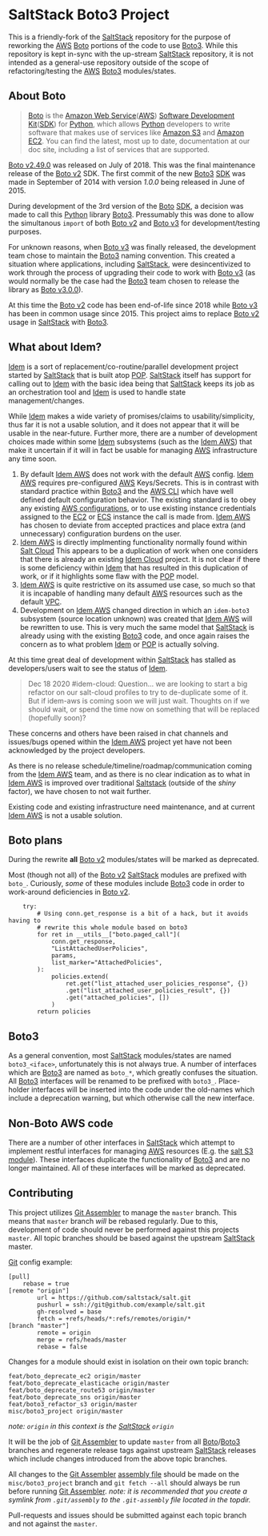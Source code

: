  SaltStack Boto3 Project
=======================

This is a friendly-fork of the [SaltStack][] repository for the purpose of
reworking the [AWS][] [Boto][] portions of the code to use [Boto3][].  While
this repository is kept in-sync with the up-stream [SaltStack][] repository, it
is not intended as a general-use repository outside of the scope of
refactoring/testing the [AWS][] [Boto3][] modules/states.

About Boto
----------

> [Boto][] is the [Amazon Web Service][AWS]([AWS][])
> [Software Development Kit][SDK]([SDK][]) for [Python][], which allows [Python][]
> developers to write software that makes use of services like [Amazon S3][S3]
> and [Amazon EC2][EC2]. You can find the latest, most up to date,
> documentation at our doc site, including a list of services that are
> supported.

[Boto v2.49.0][Boto] was released on July of 2018.  This was the final
maintenance release of the [Boto v2][Boto] SDK.  The first commit of the new
[Boto3][] [SDK][] was made in September of 2014 with version _1.0.0_ being
released in June of 2015.

During development of the 3rd version of the [Boto][] [SDK][], a decision was
made to call this [Python][] library [Boto3][]. Pressumably this was done to
allow the simultanous `import` of both [Boto v2][Boto] and [Boto v3][Boto3] for
development/testing purposes.

For unknown reasons, when [Boto v3][Boto3] was finally released, the
development team chose to maintain the [Boto3][] naming convention. This
created a situation where applications, including [SaltStack][], were
desincentivized to work through the process of upgrading their code to work
with [Boto v3][Boto3] (as would normally be the case had the [Boto3][] team
chosen to release the library as [Boto v3.0.0][Boto3]).

At this time the [Boto v2][Boto] code has been end-of-life since 2018 while
[Boto v3][Boto3] has been in common usage since 2015. This project aims to
replace [Boto v2][Boto] usage in [SaltStack][] with [Boto3][].

What about Idem?
----------------

[Idem][] is a sort of replacement/co-routine/parallel development project
started by [SaltStack][] that is built atop [POP][]. [SaltStack][] itself has
support for calling out to [Idem][] with the basic idea being that
[SaltStack][] keeps its job as an orchestration tool and [Idem][] is used to
handle state management/changes.

While [Idem][] makes a wide variety of promises/claims to usability/simplicity,
thus far it is not a usable solution, and it does not appear that it will be
usable in the near-future. Further more, there are a number of development
choices made within some [Idem][] subsystems (such as the [Idem AWS][]) that
make it uncertain if it will in fact be usable for managing [AWS][]
infrastructure any time soon.

1. By default [Idem AWS][] does not work with the default [AWS][] config.
   [Idem AWS][] requires pre-configured [AWS][] Keys/Secrets.  This is in
   contrast with standard practice within [Boto3][] and the
   [AWS CLI](https://docs.aws.amazon.com/cli/latest/reference/) which have well
   defined default configuration behavior.  The existing standard is to obey
   any existing
   [AWS configurations](https://docs.aws.amazon.com/cli/latest/userguide/cli-configure-files.html),
   or to use existing instance credentials assigned to the [EC2][] or [ECS][]
   instance the call is made from.  [Idem AWS][] has chosen to deviate from
   accepted practices and place extra (and unnecessary) configuration burdens
   on the user.
2. [Idem AWS][] is directly implmenting functionality normally found within
   [Salt Cloud][] This appears to be a duplication of work when one considers
   that there is already an existing
   [Idem Cloud](https://github.com/saltstack/idem-cloud) project.  It is not
   clear if there is some deficiency within [Idem][] that has resulted in this
   duplication of work, or if it highlights some flaw with the [POP][] model.
3. [Idem AWS][] is quite restrictive on its assumed use case, so much so that
   it is incapable of handling many default [AWS][] resources such as the
   default [VPC][].
4. Development on [Idem AWS][] changed direction in which an `idem-boto3`
   subsystem (source location unknown) was created that [Idem AWS][] will be
   rewritten to use.  This is very much the same model that [SaltStack][] is
   already using with the existing [Boto3][] code, and once again raises the
   concern as to what problem [Idem][] or [POP][] is actually solving.

At this time great deal of development within [SaltStack][] has stalled as
developers/users wait to see the status of [Idem][].

> Dec 18 2020 #idem-cloud:
> Question... we are looking to start a big refactor on our salt-cloud profiles
> to try to de-duplicate some of it.   But if idem-aws is coming soon we will
> just wait.   Thoughts on if we should wait, or spend the time now on
> something that will be replaced (hopefully soon)?

These concerns and others have been raised in chat channels and issues/bugs
opened within the [Idem AWS](https://gitlab.com/saltstack/pop/idem-aws/)
project yet have not been acknowledged by the project developers.

As there is no release schedule/timeline/roadmap/communication coming
from the [Idem AWS][] team, and as there is no clear indication as to what in
[Idem AWS][] is improved over traditional [Saltstack][] (outside of the _shiny_
factor), we have chosen to not wait further.

Existing code and existing infrastructure need maintenance, and at current
[Idem AWS][] is not a usable solution.

Boto plans
----------

During the rewrite **all** [Boto v2][Boto] modules/states will be marked as deprecated.

Most (though not all) of the [Boto v2][Boto] [SaltStack][] modules are prefixed
with `boto_`. Curiously, _some_ of these modules include [Boto3][] code in
order to work-around deficiencies in [Boto v2][Boto].

```
    try:
        # Using conn.get_response is a bit of a hack, but it avoids having to
        # rewrite this whole module based on boto3
        for ret in __utils__["boto.paged_call"](
            conn.get_response,
            "ListAttachedUserPolicies",
            params,
            list_marker="AttachedPolicies",
        ):
            policies.extend(
                ret.get("list_attached_user_policies_response", {})
                .get("list_attached_user_policies_result", {})
                .get("attached_policies", [])
            )
        return policies
```

Boto3
-----

As a general convention, most [SaltStack][] modules/states are named
`boto3_<iface>`, unfortunately this is not always true.  A number of interfaces
which are [Boto3][] are named as `boto_*`, which greatly confuses the
situation. All [Boto3][] interfaces will be renamed to be prefixed with
`boto3_`. Place-holder interfaces will be inserted into the code under the
old-names which include a deprecation warning, but which otherwise call the new
interface.

Non-Boto AWS code
-----------------

There are a number of other interfaces in [SaltStack][] which attempt to
implement restful interfaces for managing [AWS][] resources (E.g. the
[salt S3 module](https://docs.saltproject.io/en/latest/ref/modules/all/salt.modules.s3.html)).
These interfaces duplicate the functionality of [Boto3][] and are no longer
maintained.  All of these interfaces will be marked as deprecated.

Contributing
------------

This project utilizes [Git Assembler][] to manage the `master` branch.  This
means that `master` branch _will_ be rebased regularly.  Due to this,
development of code should never be performed against this projects `master`.
All topic branches should be based against the upstream [SaltStack][] master.

[Git][] config example:

```
[pull]
	rebase = true
[remote "origin"]
        url = https://github.com/saltstack/salt.git
        pushurl = ssh://git@github.com/example/salt.git
        gh-resolved = base
        fetch = +refs/heads/*:refs/remotes/origin/*
[branch "master"]
        remote = origin
        merge = refs/heads/master
        rebase = false
```

Changes for a module should exist in isolation on their own topic branch:

```
feat/boto_deprecate_ec2 origin/master
feat/boto_deprecate_elasticache origin/master
feat/boto_deprecate_route53 origin/master
feat/boto_deprecate_sns origin/master
feat/boto3_refactor_s3 origin/master
misc/boto3_project origin/master
```

_note: `origin` in this context is the [SaltStack][] `origin`_

It will be the job of [Git Assembler][] to update `master` from all
[Boto][]/[Boto3][] branches and regenerate release tags against upstream
[SaltStack][] releases which include changes introduced from the above topic
branches.

All changes to the [Git Assembler][] [assembly file](.git-assembly) should be
made on the `misc/boto3_project` branch and `git fetch --all` should always be
run before running [Git Assembler][]. _note: it is recommended that you create
a symlink from `.git/assembly` to the `.git-assembly` file located in the
topdir._

Pull-requests and issues should be submitted against each topic branch and not
against the `master`.

[//]: # (The following are reference links used elsewhere in the document)

[AWS]: https://aws.amazon.com
[Boto]: https://github.com/boto/boto
[Boto3]: https://github.com/boto/boto3
[EC2]: https://aws.amazon.com/ec2
[ECS]: https://aws.amazon.com/ecs
[Git]: https://git-scm.com
[Git Assembler]: https://www.thregr.org/~wavexx/software/git-assembler/
[GitHub]: https://github.com
[Idem]: https://gitlab.com/saltstack/pop/idem
[Idem AWS]: https://gitlab.com/saltstack/pop/idem-aws
[POP]: https://pypi.org/project/pop
[Python]: https://www.python.org
[S3]: https://aws.amazon.com/s3
[SaltStack]: https://github.com/saltstack/salt
[Salt Cloud]: https://docs.saltproject.io/en/latest/topics/cloud
[SDK]: https://en.wikipedia.org/wiki/Software_development_kit
[VPC]: https://aws.amazon.com/vpc
